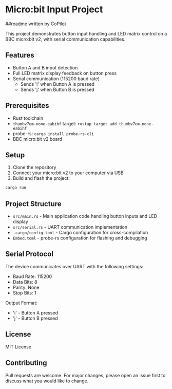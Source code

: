 # Micro:bit Input Project 

##readme written by CoPilot

This project demonstrates button input handling and LED matrix control on a BBC micro:bit v2, with serial communication capabilities.

## Features

- Button A and B input detection
- Full LED matrix display feedback on button press
- Serial communication (115200 baud rate)
  - Sends 'i' when Button A is pressed
  - Sends 'j' when Button B is pressed

## Prerequisites

- Rust toolchain
- `thumbv7em-none-eabihf` target: `rustup target add thumbv7em-none-eabihf`
- probe-rs: `cargo install probe-rs-cli`
- BBC micro:bit v2 board

## Setup

1. Clone the repository
2. Connect your micro:bit v2 to your computer via USB
3. Build and flash the project:
```bash
cargo run
```

## Project Structure

- `src/main.rs` - Main application code handling button inputs and LED display
- `src/serial.rs` - UART communication implementation
- `.cargo/config.toml` - Cargo configuration for cross-compilation
- `Embed.toml` - probe-rs configuration for flashing and debugging

## Serial Protocol

The device communicates over UART with the following settings:
- Baud Rate: 115200
- Data Bits: 8
- Parity: None
- Stop Bits: 1

Output Format:
- 'i' - Button A pressed
- 'j' - Button B pressed

## License

MIT License

## Contributing

Pull requests are welcome. For major changes, please open an issue first to discuss what you would like to change.
